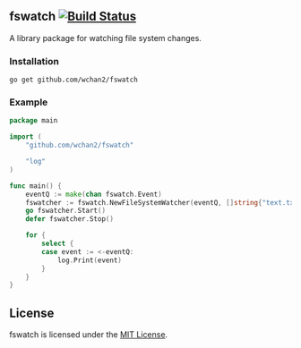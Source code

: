 ## fswatch [![Build Status](https://travis-ci.org/wchan2/fswatch.svg?branch=master)](https://travis-ci.org/wchan2/fswatch)

A library package for watching file system changes.

### Installation

```
go get github.com/wchan2/fswatch
```


### Example

```go
package main

import (
	"github.com/wchan2/fswatch"

	"log"
)

func main() {
	eventQ := make(chan fswatch.Event)
	fswatcher := fswatch.NewFileSystemWatcher(eventQ, []string{"text.txt"})
	go fswatcher.Start()
	defer fswatcher.Stop()

	for {
		select {
		case event := <-eventQ:
			log.Print(event)
		}
	}
}
```

## License

fswatch is licensed under the [MIT License](http://opensource.org/licenses/MIT).